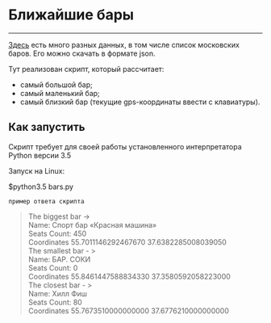 # Ближайшие бары
<hr> </hr>

[Здесь](http://data.mos.ru/opendata/7710881420-bary) есть много разных данных, в том числе список московских баров. Его можно скачать в формате json.

Тут реализован скрипт, который рассчитает:

* самый большой бар;
* самый маленький бар;
* самый близкий бар (текущие gps-координаты ввести с клавиатуры).

## Как запустить

Скрипт требует для своей работы установленного интерпретатора Python версии 3.5

Запуск на Linux:

$python3.5 bars.py

    пример ответа скрипта

> The biggest bar ->                                                                                                                                     
> Name:  Спорт бар «Красная машина»                                                                                                                      
> Seats Count:  450                                                                                                                                      
> Coordinates 55.7011146292467670 37.6382285008039050                                                                                                    
> The smallest bar - >                                                                                                                                   
> Name:  БАР. СОКИ                                                                                                                                       
> Seats Count:  0                                                                                                                                        
> Coordinates 55.8461447588834330 37.3580592058223000                                                                                                    
> The closest bar - >                                                                                                                                    
> Name:  Хилл Фиш                                                                                                                                        
> Seats Count:  80                                                                                                                                       
> Coordinates 55.7673510000000000 37.6776210000000000 
